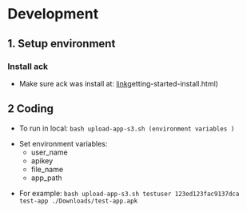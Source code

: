 # Development

## 1. Setup environment
### Install ack
- Make sure ack was install at: [link](https://www.elastic.co/guide/en/elasticsearch/reference/current/)getting-started-install.html) 
## 2 Coding
- To run in local: `bash upload-app-s3.sh (environment variables )`
* Set environment variables:
    * user_name
    * apikey
    * file_name
    * app_path
- For example: `bash upload-app-s3.sh testuser 123ed­123fac­9137dca test-app ./Downloads/test-app.apk`